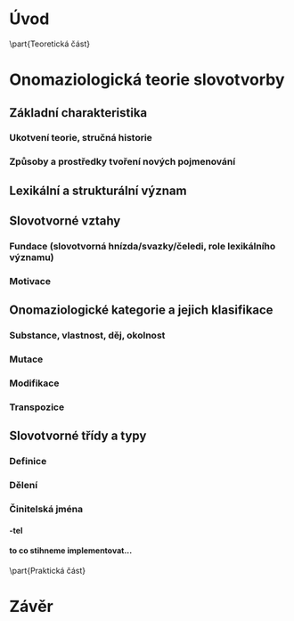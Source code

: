 
# Úvod

\part{Teoretická část}

  
# Onomaziologická teorie slovotvorby

  
## Základní charakteristika

### Ukotvení teorie, stručná historie

### Způsoby a prostředky tvoření nových pojmenování

## Lexikální a strukturální význam

##  Slovotvorné vztahy

### Fundace (slovotvorná hnízda/svazky/čeledi, role lexikálního významu)

### Motivace

## Onomaziologické kategorie a jejich klasifikace

### Substance, vlastnost, děj, okolnost

### Mutace

### Modifikace

### Transpozice

## Slovotvorné třídy a typy

### Definice

### Dělení

### Činitelská jména

####	-tel

#### to co stihneme implementovat...

 

\part{Praktická část}

  

# Závěr